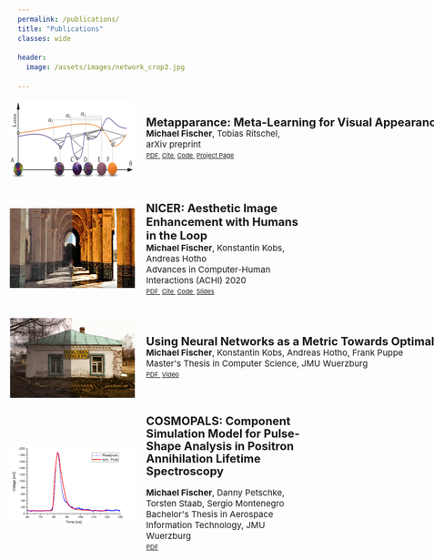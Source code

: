 ```yaml
---
permalink: /publications/
title: "Publications"
classes: wide

header:
  image: /assets/images/network_crop3.jpg

---
```


[comment]: <> (recommended format for thumbnails: 220 x 140 )
[comment]: <> (https://mmistakes.github.io/minimal-mistakes/docs/utility-classes/)
[comment]: <> (https://techforluddites.com/replacing-list-bullets-with-images-using-css/)
[comment]: <> (margin: R, T, B, L)

<ul>
  <li style="display: flex; justify-content: left; align-items: center; margin: 0 0 0 -38px;">
      <img src='/assets/images/metappearance_thumb2.png' style=""/>
      <p style="margin: 0 0 0 20px;"> <span style="font-size: 20px; line-height: .4em; white-space:nowrap"><b>Metapparance: Meta-Learning for Visual Appearance Reproduction</b></span> <br> 
        <span style="font-size: 15px;"><b>Michael Fischer</b>, 
            <a style="text-decoration:none; color:inherit;" href="https://www.homepages.ucl.ac.uk/~ucactri/">Tobias Ritschel</a>, 
        </span> <br>
        <span style="font-size: 15px;">arXiv preprint<br></span> 
        <span style="font-size: 11px;">
          <a style="color:inherit;" href="https://arxiv.org/abs/2204.08993">PDF&nbsp;</a>
          <a style="color:inherit;" href="https://github.com/mfischer-ucl/metappearance#citation">Cite&nbsp;</a>
          <a style="color:inherit;" href="https://github.com/mfischer-ucl/metappearance">Code&nbsp;</a>
          <a style="color:inherit;" href="https://arxiv.org/abs/2204.08993">Project Page</a>
        </span> 
      </p>
  </li>

  <li style="display: flex; justify-content: left; align-items: center; margin: 40px 0 0 -38px;">
    <img src='/assets/images/nicer_thumb2.png' style=""/>
    <p style="margin: 0 0 0 20px;"> <span style="font-size: 20px;"><b>NICER: Aesthetic Image Enhancement with Humans in the Loop</b></span> <br> 
      <span style="font-size: 15px;"><b>Michael Fischer</b>, 
        <a style="text-decoration:none; color:inherit;" href="https://www.informatik.uni-wuerzburg.de/datascience/staff/kobs">Konstantin Kobs</a>, 
        <a style="text-decoration:none; color:inherit;" href="https://www.informatik.uni-wuerzburg.de/datascience/staff/hotho">Andreas Hotho</a>
      </span> <br>
      <span style="font-size: 15px;">Advances in Computer-Human Interactions (ACHI) 2020 <br></span> 
      <span style="font-size: 11px;">
        <a style="color:inherit;" href="https://arxiv.org/abs/2012.01778">PDF&nbsp;</a>
        <a style="color:inherit;" href="https://github.com/mr-Mojo/NICER#bibtex">Cite&nbsp;</a>
        <a style="color:inherit;" href="https://github.com/mr-Mojo/NICER">Code&nbsp;</a>
        <a style="color:inherit;" href="https://pdfs.semanticscholar.org/cfd1/c8d27b6b2d729ff6cd06c07726c1a1adc1b9.pdf">Slides</a>
      </span> 
    </p>
  </li>

  <li style="display: flex; justify-content: left; align-items: center; margin: 40px 0 0 -38px;">
    <img src='/assets/images/thumb_msc2.png' style=""/>
    <p style="margin: 0 0 0 20px;"> <span style="font-size: 20px; line-height: .4em; white-space:nowrap"><b>Using Neural Networks as a Metric Towards Optimal Automated Image Enhancement</b></span> <br>
    <span style="font-size: 15px;"><b>Michael Fischer</b>, 
      <a style="text-decoration:none; color:inherit;" href="https://www.informatik.uni-wuerzburg.de/datascience/staff/kobs">Konstantin Kobs</a>, 
      <a style="text-decoration:none; color:inherit;" href="https://www.informatik.uni-wuerzburg.de/datascience/staff/hotho">Andreas Hotho</a>, 
      <a style="text-decoration:none; color:inherit;" href="https://www.informatik.uni-wuerzburg.de/is/mitarbeiter/puppe-frank">Frank Puppe</a>
    </span> <br>
    <span style="font-size: 15px;">Master's Thesis in Computer Science, JMU Wuerzburg</span> <br> 
    <span style="font-size: 11px;">
      <a style="color:inherit;" href="/assets/msc_thesis.pdf" download="msc_michaelFischer.pdf">PDF&nbsp;</a>
      <a style="color:inherit;" href="https://www.youtube.com/watch?v=7DkAy7NYcu0">Video</a>
    </span> </p>
  </li>

  <li style="display: flex; justify-content: left; align-items: center; margin: 40px 0 0 -38px;">
    <img src='/assets/images/thumb_bsc.png' style=""/>
    <p style="margin: 0 0 0 20px;"> <span style="font-size: 20px; display: block; margin-top: -10px; line-height: 22px"><b>COSMOPALS: Component Simulation Model for Pulse-Shape Analysis in Positron Annihilation Lifetime Spectroscopy</b></span> 
    <br style="display: block; margin-top: -3px">
    <span style="font-size: 15px;"><b>Michael Fischer</b>, 
      Danny Petschke,  
      <a style="text-decoration:none; color:inherit;" href="https://www.chemie.uni-wuerzburg.de/matsyn/mitarbeiter/wissenschaftliches-personal/dr-habil-torsten-em-staab/">Torsten Staab</a>, 
      <a style="text-decoration:none; color:inherit;" href="https://www.informatik.uni-wuerzburg.de/aerospaceinfo/mitarbeiter/montenegro/">Sergio Montenegro</a></span>
    <br style="display: block; margin-top: -3px">
    <span style="font-size: 15px;">Bachelor's Thesis in Aerospace Information Technology, JMU Wuerzburg</span> 
    <br style="display: block; margin-top: -3px"> 
    <span style="font-size: 11px;">
      <a style="color:inherit;" href="/assets/bsc_thesis.pdf" download="bsc_michaelFischer.pdf">PDF</a>
    </span> </p>
  </li>
</ul>


[comment]: <> (output: )

[comment]: <> (  html_document:)

[comment]: <> (     css: /assets/css/bulletpts.css)

[comment]: <> (     self_contained: no)
